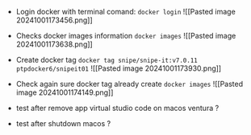 - Login docker with terminal comand: `` docker login `` ![[Pasted image 20241001173456.png]]

- Checks docker images information `` docker images `` ![[Pasted image 20241001173638.png]]
  
- Create docker tag `` docker tag snipe/snipe-it:v7.0.11 ptpdocker6/snipeit01 `` ![[Pasted image 20241001173930.png]]

- Check again sure docker tag already create `docker images` ![[Pasted image 20241001174149.png]]
- test after remove app virtual studio code on macos ventura ? 

- test after shutdown macos ?  